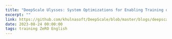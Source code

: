 ```yaml
---
title: "DeepScale Ulysses: System Optimizations for Enabling Training of Extreme Long Sequence Transformer Models"
excerpt: ""
link: https://github.com/khulnasoft/DeepScale/blob/master/blogs/deepscale-ulysses/README.md
date: 2023-08-24 00:00:00
tags: training ZeRO English
---
```


